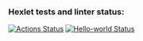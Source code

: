### Hexlet tests and linter status:
[![Actions Status](https://github.com/marmadukeone/php-project-48/workflows/hexlet-check/badge.svg)](https://github.com/marmadukeone/php-project-48/actions)
[![Hello-world Status](https://github.com/marmadukeone/php-project-48/workflows/hello-world.yml/badge.svg)](https://github.com/marmadukeone/php-project-48/actions)